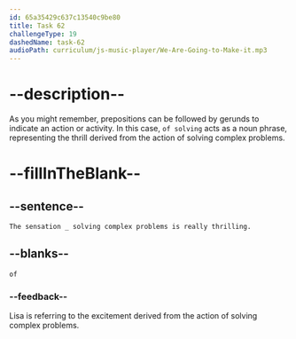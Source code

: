 ```yaml
---
id: 65a35429c637c13540c9be80
title: Task 62
challengeType: 19
dashedName: task-62
audioPath: curriculum/js-music-player/We-Are-Going-to-Make-it.mp3
---
```


<!--
AUDIO REFERENCE: 
Lisa: The sensation of solving complex problems is really thrilling.
-->

# --description--

As you might remember, prepositions can be followed by gerunds to indicate an action or activity. In this case, `of solving` acts as a noun phrase, representing the thrill derived from the action of solving complex problems.

# --fillInTheBlank--

## --sentence--

`The sensation _ solving complex problems is really thrilling.`

## --blanks--

`of`

### --feedback--

Lisa is referring to the excitement derived from the action of solving complex problems.
